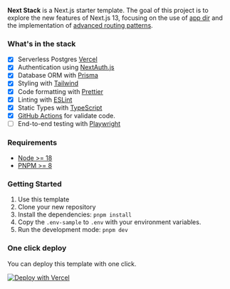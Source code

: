 **Next Stack** is a Next.js starter template. The goal of this project is to explore 
the new features of Next.js 13, focusing on the use of [app dir](https://nextjs.org/docs/app/api-reference/next-config-js/appDir) 
and the implementation of [advanced routing patterns](https://nextjs.org/docs/app/building-your-application/routing#advanced-routing-patterns).

### What's in the stack

- [x] Serverless Postgres [Vercel](https://vercel.com/docs/storage/vercel-postgres)
- [x] Authentication using [NextAuth.js](https://next-auth.js.org/)
- [x] Database ORM with [Prisma](https://prisma.io)
- [x] Styling with [Tailwind](https://tailwindcss.com/)
- [x] Code formatting with [Prettier](https://prettier.io)
- [x] Linting with [ESLint](https://eslint.org)
- [x] Static Types with [TypeScript](https://typescriptlang.org)
- [x] [GitHub Actions](https://github.com/features/actions) for validate code.
- [ ] End-to-end testing with [Playwright](https://playwright.dev/)

### Requirements

- [Node >= 18](https://nodejs.org/en)
- [PNPM >= 8](https://pnpm.io/)


### Getting Started

1. Use this template
2. Clone your new repository
3. Install the dependencies: `pnpm install`
4. Copy the `.env-sample` to `.env` with your environment variables.
5. Run the development mode: `pnpm dev`

### One click deploy

You can deploy this template with one click.

[![Deploy with Vercel](https://vercel.com/button)](https://vercel.com/new/clone?repository-url=https%3A%2F%2Fgithub.com%2Froblesdotdev%2Fhenry-stack&env=NEXTAUTH_SECRET,GITHUB_CLIENT_ID,GITHUB_CLIENT_SECRET&project-name=henry-next-project&repository-name=henry-next-project&demo-title=Henry%20Stack&demo-description=Next.js%20starter%20template&demo-url=https%3A%2F%2Fhenry-stack.vercel.app/&stores=%5B%7B%22type%22%3A%22postgres%22%7D%5D&)

